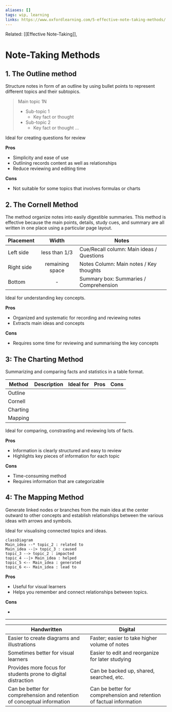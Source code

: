 ```yaml
---
aliases: []
tags: wip, learning
links: https://www.oxfordlearning.com/5-effective-note-taking-methods/
---
```

Related: [[Effective Note-Taking]], 

# Note-Taking Methods

## 1. The Outline method

Structure notes in form of an outline by using bullet points to represent different topics and their subtopics.

>Main topic 1N
>* Sub-topic 1
>	* Key fact or thought
>* Sub-topic 2
>	* Key fact or thought
> ...

Ideal for creating questions for review

**Pros**

* Simplicity and ease of use
* Outlining records content as well as relationships
* Reduce reviewing and editing time

**Cons**

* Not suitable for some topics that involves formulas or charts

## 2. The Cornell Method

The method organize notes into easily digestible summaries. This method is effective because the main points, details, study cues, and summary are all written in one place using a particular page layout.

| Placement  |      Width      | Notes                                     |
| ---------- |:---------------:| ----------------------------------------- |
| Left side  |  less than 1/3  | Cue/Recall column: Main ideas / Questions |
| Right side | remaining space | Notes Column: Main notes / Key thoughts   |
| Bottom     |        -        | Summary box: Summaries / Comprehension    |

Ideal for understanding key concepts.

**Pros**

* Organized and systematic for recording and reviewing notes
* Extracts main ideas and concepts

**Cons**

* Requires some time for reviewing and summarising the key concepts

## 3: The Charting Method

Summarizing and comparing facts and statistics in a table format.

| Method   | Description | Ideal for | Pros | Cons |
| -------- | ----------- | --------- | ---- | ---- |
| Outline  |             |           |      |      |
| Cornell  |             |           |      |      |
| Charting |             |           |      |      |
| Mapping  |             |           |      |      |

Ideal for comparing, constrasting and reviewing lots of facts.

**Pros**

* Information is clearly structured and easy to review
* Highlights key pieces of information for each topic

**Cons**

* Time-consuming method
* Requires information that are categorizable

## 4: The Mapping Method

Generate linked nodes or branches from the main idea at the center outward to other concepts and establish relationships between the various ideas with arrows and symbols.

Ideal for visualising connected topics and ideas.

```mermaid
classDiagram
Main_idea --* topic_2 : related to
Main_idea --|> topic_3 : caused
topic_3 --> topic_2 : impacted
topic_4 --|> Main_idea : helped
topic_5 <-- Main_idea : generated
topic_6 <-- Main_idea : lead to
```

**Pros**

* Useful for visual learners
* Helps you remember and connect relationships between topics.

**Cons**

*  
---


| Handwritten                                                             | Digital                                                              |
| ----------------------------------------------------------------------- | -------------------------------------------------------------------- |
| Easier to create diagrams and illustrations                             | Faster; easier to take higher volume of notes                        |
| Sometimes better for visual learners                                    | Easier to edit and reorganize for later studying                     |
| Provides more focus for students prone to digital distraction           | Can be backed up, shared, searched, etc.                             |
| Can be better for comprehension and retention of conceptual information | Can be better for comprehension and retention of factual information |